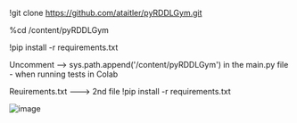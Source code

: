 !git clone https://github.com/ataitler/pyRDDLGym.git

%cd /content/pyRDDLGym

!pip install -r requirements.txt

Uncomment --> sys.path.append('/content/pyRDDLGym') in the main.py file - when running tests in Colab


Reuirements.txt ---> 2nd file
!pip install -r requirements.txt



![image](https://github.com/DrishtiShrrrma/domain-independent-planner-v1/assets/129742046/69e51b38-6aeb-472e-8b31-1fd9ceba85ad)

